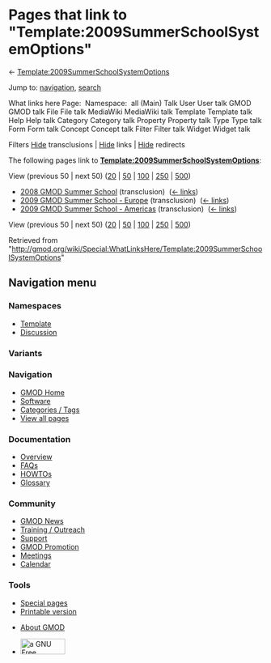 <div id="mw-page-base" class="noprint">

</div>

<div id="mw-head-base" class="noprint">

</div>

<div id="content" class="mw-body" role="main">

<span id="top"></span>

<div id="mw-js-message" style="display:none;">

</div>



# <span dir="auto">Pages that link to "Template:2009SummerSchoolSystemOptions"</span>

<div id="bodyContent">

<div id="contentSub">

←
[Template:2009SummerSchoolSystemOptions](/wiki/Template:2009SummerSchoolSystemOptions "Template:2009SummerSchoolSystemOptions")

</div>

<div id="jump-to-nav" class="mw-jump">

Jump to: [navigation](#mw-navigation), [search](#p-search)

</div>

<div id="mw-content-text">

What links here Page:  Namespace:  all (Main) Talk User User talk GMOD
GMOD talk File File talk MediaWiki MediaWiki talk Template Template talk
Help Help talk Category Category talk Property Property talk Type Type
talk Form Form talk Concept Concept talk Filter Filter talk Widget
Widget talk

Filters
[Hide](/mediawiki/index.php?title=Special:WhatLinksHere/Template:2009SummerSchoolSystemOptions&hidetrans=1 "Special:WhatLinksHere/Template:2009SummerSchoolSystemOptions")
transclusions \|
[Hide](/mediawiki/index.php?title=Special:WhatLinksHere/Template:2009SummerSchoolSystemOptions&hidelinks=1 "Special:WhatLinksHere/Template:2009SummerSchoolSystemOptions")
links \|
[Hide](/mediawiki/index.php?title=Special:WhatLinksHere/Template:2009SummerSchoolSystemOptions&hideredirs=1 "Special:WhatLinksHere/Template:2009SummerSchoolSystemOptions")
redirects

The following pages link to
**[Template:2009SummerSchoolSystemOptions](/wiki/Template:2009SummerSchoolSystemOptions "Template:2009SummerSchoolSystemOptions")**:

View (previous 50 \| next 50)
([20](/mediawiki/index.php?title=Special:WhatLinksHere/Template:2009SummerSchoolSystemOptions&limit=20 "Special:WhatLinksHere/Template:2009SummerSchoolSystemOptions")
\|
[50](/mediawiki/index.php?title=Special:WhatLinksHere/Template:2009SummerSchoolSystemOptions&limit=50 "Special:WhatLinksHere/Template:2009SummerSchoolSystemOptions")
\|
[100](/mediawiki/index.php?title=Special:WhatLinksHere/Template:2009SummerSchoolSystemOptions&limit=100 "Special:WhatLinksHere/Template:2009SummerSchoolSystemOptions")
\|
[250](/mediawiki/index.php?title=Special:WhatLinksHere/Template:2009SummerSchoolSystemOptions&limit=250 "Special:WhatLinksHere/Template:2009SummerSchoolSystemOptions")
\|
[500](/mediawiki/index.php?title=Special:WhatLinksHere/Template:2009SummerSchoolSystemOptions&limit=500 "Special:WhatLinksHere/Template:2009SummerSchoolSystemOptions"))

- [2008 GMOD Summer
  School](/wiki/2008_GMOD_Summer_School "2008 GMOD Summer School")
  (transclusion) ‎ <span class="mw-whatlinkshere-tools">([←
  links](/mediawiki/index.php?title=Special:WhatLinksHere&target=2008+GMOD+Summer+School "Special:WhatLinksHere"))</span>
- [2009 GMOD Summer School -
  Europe](/wiki/2009_GMOD_Summer_School_-_Europe "2009 GMOD Summer School - Europe")
  (transclusion) ‎ <span class="mw-whatlinkshere-tools">([←
  links](/mediawiki/index.php?title=Special:WhatLinksHere&target=2009+GMOD+Summer+School+-+Europe "Special:WhatLinksHere"))</span>
- [2009 GMOD Summer School -
  Americas](/wiki/2009_GMOD_Summer_School_-_Americas "2009 GMOD Summer School - Americas")
  (transclusion) ‎ <span class="mw-whatlinkshere-tools">([←
  links](/mediawiki/index.php?title=Special:WhatLinksHere&target=2009+GMOD+Summer+School+-+Americas "Special:WhatLinksHere"))</span>

View (previous 50 \| next 50)
([20](/mediawiki/index.php?title=Special:WhatLinksHere/Template:2009SummerSchoolSystemOptions&limit=20 "Special:WhatLinksHere/Template:2009SummerSchoolSystemOptions")
\|
[50](/mediawiki/index.php?title=Special:WhatLinksHere/Template:2009SummerSchoolSystemOptions&limit=50 "Special:WhatLinksHere/Template:2009SummerSchoolSystemOptions")
\|
[100](/mediawiki/index.php?title=Special:WhatLinksHere/Template:2009SummerSchoolSystemOptions&limit=100 "Special:WhatLinksHere/Template:2009SummerSchoolSystemOptions")
\|
[250](/mediawiki/index.php?title=Special:WhatLinksHere/Template:2009SummerSchoolSystemOptions&limit=250 "Special:WhatLinksHere/Template:2009SummerSchoolSystemOptions")
\|
[500](/mediawiki/index.php?title=Special:WhatLinksHere/Template:2009SummerSchoolSystemOptions&limit=500 "Special:WhatLinksHere/Template:2009SummerSchoolSystemOptions"))

</div>

<div class="printfooter">

Retrieved from
"<http://gmod.org/wiki/Special:WhatLinksHere/Template:2009SummerSchoolSystemOptions>"

</div>

<div id="catlinks" class="catlinks catlinks-allhidden">

</div>

<div class="visualClear">

</div>

</div>

</div>

<div id="mw-navigation">

## Navigation menu

<div id="mw-head">



<div id="left-navigation">

<div id="p-namespaces" class="vectorTabs" role="navigation"
aria-labelledby="p-namespaces-label">

### Namespaces

- <span id="ca-nstab-template"><a href="/wiki/Template:2009SummerSchoolSystemOptions" accesskey="c"
  title="View the template [c]">Template</a></span>
- <span id="ca-talk"><a
  href="/mediawiki/index.php?title=Template_talk:2009SummerSchoolSystemOptions&amp;action=edit&amp;redlink=1"
  accesskey="t"
  title="Discussion about the content page [t]">Discussion</a></span>

</div>

<div id="p-variants" class="vectorMenu emptyPortlet" role="navigation"
aria-labelledby="p-variants-label">

### 

### Variants[](#)

<div class="menu">

</div>

</div>

</div>

<div id="right-navigation">





</div>



</div>

</div>

</div>

<div id="mw-panel">

<div id="p-logo" role="banner">

<a href="/wiki/Main_Page"
style="background-image: url(http://gmod.org/images/GMOD-cogs.png);"
title="Visit the main page"></a>

</div>

<div id="p-Navigation" class="portal" role="navigation"
aria-labelledby="p-Navigation-label">

### Navigation

<div class="body">

- <span id="n-GMOD-Home">[GMOD Home](/wiki/Main_Page)</span>
- <span id="n-Software">[Software](/wiki/GMOD_Components)</span>
- <span id="n-Categories-.2F-Tags">[Categories /
  Tags](/wiki/Categories)</span>
- <span id="n-View-all-pages">[View all
  pages](/wiki/Special:AllPages)</span>

</div>

</div>

<div id="p-Documentation" class="portal" role="navigation"
aria-labelledby="p-Documentation-label">

### Documentation

<div class="body">

- <span id="n-Overview">[Overview](/wiki/Overview)</span>
- <span id="n-FAQs">[FAQs](/wiki/Category:FAQ)</span>
- <span id="n-HOWTOs">[HOWTOs](/wiki/Category:HOWTO)</span>
- <span id="n-Glossary">[Glossary](/wiki/Glossary)</span>

</div>

</div>

<div id="p-Community" class="portal" role="navigation"
aria-labelledby="p-Community-label">

### Community

<div class="body">

- <span id="n-GMOD-News">[GMOD News](/wiki/GMOD_News)</span>
- <span id="n-Training-.2F-Outreach">[Training /
  Outreach](/wiki/Training_and_Outreach)</span>
- <span id="n-Support">[Support](/wiki/Support)</span>
- <span id="n-GMOD-Promotion">[GMOD
  Promotion](/wiki/GMOD_Promotion)</span>
- <span id="n-Meetings">[Meetings](/wiki/Meetings)</span>
- <span id="n-Calendar">[Calendar](/wiki/Calendar)</span>

</div>

</div>

<div id="p-tb" class="portal" role="navigation"
aria-labelledby="p-tb-label">

### Tools

<div class="body">

- <span id="t-specialpages"><a href="/wiki/Special:SpecialPages" accesskey="q"
  title="A list of all special pages [q]">Special pages</a></span>
- <span id="t-print"><a
  href="/mediawiki/index.php?title=Special:WhatLinksHere/Template:2009SummerSchoolSystemOptions&amp;printable=yes"
  rel="alternate" accesskey="p"
  title="Printable version of this page [p]">Printable version</a></span>

</div>

</div>

</div>

</div>

<div id="footer" role="contentinfo">

- <span id="footer-places-about">[About
  GMOD](/wiki/GMOD:About "GMOD:About")</span>

<!-- -->

- <span id="footer-copyrightico">[<img src="http://www.gnu.org/graphics/gfdl-logo-small.png" width="88"
  height="31" alt="a GNU Free Documentation License" />](http://www.gnu.org/licenses/fdl-1.3.html)</span>


<div style="clear:both">

</div>

</div>
